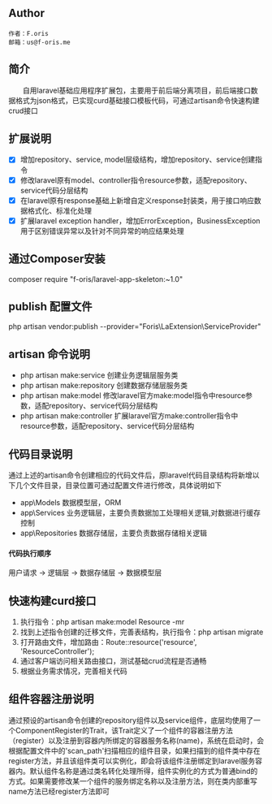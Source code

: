 ## Author

    作者：F.oris
    邮箱：us@f-oris.me

## 简介

&emsp;&emsp;自用laravel基础应用程序扩展包，主要用于前后端分离项目，前后端接口数据格式为json格式，已实现curd基础接口模板代码，可通过artisan命令快速构建crud接口

## 扩展说明

- [x] 增加repository、service, model层级结构，增加repository、service创建指令
- [x] 修改laravel原有model、controller指令resource参数，适配repository、service代码分层结构
- [x] 在laravel原有response基础上新增自定义response封装类，用于接口响应数据格式化、标准化处理
- [x] 扩展laravel exception handler，增加ErrorException，BusinessException用于区别错误异常以及针对不同异常的响应结果处理

## 通过Composer安装

composer require "f-oris/laravel-app-skeleton:~1.0"

## publish 配置文件

php artisan vendor:publish --provider="Foris\LaExtension\ServiceProvider"

## artisan 命令说明

- php artisan make:service 创建业务逻辑层服务类
- php artisan make:repository 创建数据存储层服务类
- php artisan make:model 修改laravel官方make:model指令中resource参数，适配repository、service代码分层结构
- php artisan make:controller 扩展laravel官方make:controller指令中resource参数，适配repository、service代码分层结构

## 代码目录说明

通过上述的artisan命令创建相应的代码文件后，原laravel代码目录结构将新增以下几个文件目录，目录位置可通过配置文件进行修改，具体说明如下
- app\Models 数据模型层，ORM
- app\Services 业务逻辑层，主要负责数据加工处理相关逻辑,对数据进行缓存控制
- app\Repositories 数据存储层，主要负责数据存储相关逻辑

#### 代码执行顺序

用户请求 -> 逻辑层 -> 数据存储层 -> 数据模型层

## 快速构建curd接口

1. 执行指令：php artisan make:model Resource -mr
2. 找到上述指令创建的迁移文件，完善表结构，执行指令：php artisan migrate
3. 打开路由文件，增加路由：Route::resource('resource', 'ResourceController');
4. 通过客户端访问相关路由接口，测试基础crud流程是否通畅
5. 根据业务需求情况，完善相关代码

## 组件容器注册说明

通过预设的artisan命令创建的repository组件以及service组件，底层均使用了一个ComponentRegister的Trait，该Trait定义了一个组件的容器注册方法（register）以及注册到容器内所绑定的容器服务名称(name)，系统在启动时，会根据配置文件中的'scan_path'扫描相应的组件目录，如果扫描到的组件类中存在register方法，并且该组件类可以实例化，即会将该组件注册绑定到laravel服务容器内。默认组件名称是通过类名转化处理所得，组件实例化的方式为普通bind的方式。如果需要修改某一个组件的服务绑定名称以及注册方法，则在类内部重写name方法已经register方法即可